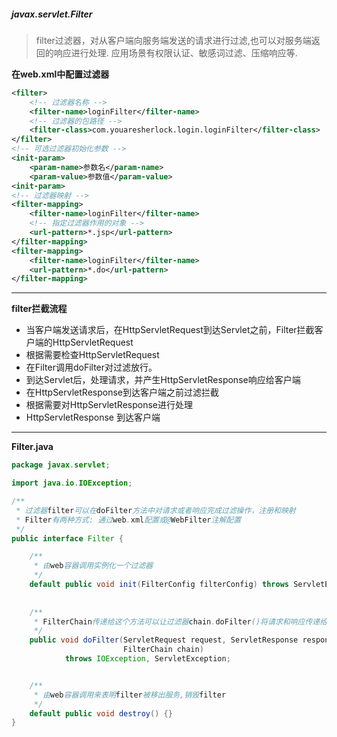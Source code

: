 ##### javax.servlet.Filter
> filter过滤器，对从客户端向服务端发送的请求进行过滤,也可以对服务端返回的响应进行处理.
> 应用场景有权限认证、敏感词过滤、压缩响应等.

**在web.xml中配置过滤器**
```xml
<filter>
    <!-- 过滤器名称 -->
    <filter-name>loginFilter</filter-name>
    <!-- 过滤器的包路径 -->
    <filter-class>com.youaresherlock.login.loginFilter</filter-class>
</filter>
<!-- 可选过滤器初始化参数 -->
<init-param>
    <param-name>参数名</param-name>
    <param-value>参数值</param-value>
<init-param>
<!-- 过滤器映射 -->
<filter-mapping>
    <filter-name>loginFilter</filter-name>
    <!-- 指定过滤器作用的对象 -->
    <url-pattern>*.jsp</url-pattern>
</filter-mapping>
<filter-mapping>
    <filter-name>loginFilter</filter-name>
    <url-pattern>*.do</url-pattern>
</filter-mapping>
```

___

**filter拦截流程**

* 当客户端发送请求后，在HttpServletRequest到达Servlet之前，Filter拦截客户端的HttpServletRequest
* 根据需要检查HttpServletRequest
* 在Filter调用doFilter对过滤放行。
* 到达Servlet后，处理请求，并产生HttpServletResponse响应给客户端
* 在HttpServletResponse到达客户端之前过滤拦截
* 根据需要对HttpServletResponse进行处理
* HttpServletResponse 到达客户端

___

**Filter.java**
```java
package javax.servlet;

import java.io.IOException;

/**
 * 过滤器filter可以在doFilter方法中对请求或者响应完成过滤操作，注册和映射
 * Filter有两种方式: 通过web.xml配置或@WebFilter注解配置
 */
public interface Filter {

    /** 
     * 由web容器调用实例化一个过滤器
     */
    default public void init(FilterConfig filterConfig) throws ServletException {}
	
	
    /**
     * FilterChain传递给这个方法可以让过滤器chain.doFilter()将请求和响应传递给下一个chain中的Filter
     */
    public void doFilter(ServletRequest request, ServletResponse response,
                         FilterChain chain)
            throws IOException, ServletException;


    /**
     * 由web容器调用来表明filter被移出服务,销毁filter
     */
    default public void destroy() {}
}
```
